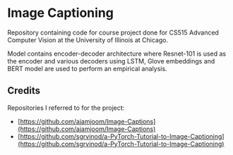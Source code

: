 # Image Captioning

Repository containing code for course project done for CS515 Advanced Computer Vision at the University of Illinois at Chicago.

Model contains encoder-decoder architecture where Resnet-101 is used as the encoder and various decoders using LSTM, Glove embeddings and BERT model are used to perform an empirical analysis.


## Credits

Repositories I referred to for the project:

* [https://github.com/ajamjoom/Image-Captions](https://github.com/ajamjoom/Image-Captions)
* [https://github.com/sgrvinod/a-PyTorch-Tutorial-to-Image-Captioning](https://github.com/sgrvinod/a-PyTorch-Tutorial-to-Image-Captioning)

